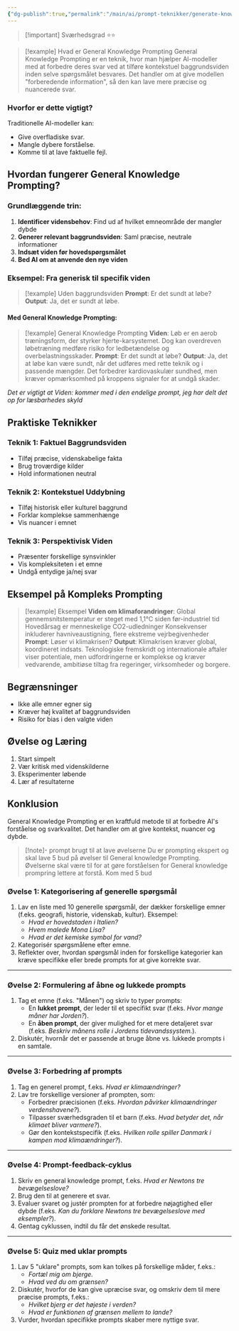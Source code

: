 ```yaml
---
{"dg-publish":true,"permalink":"/main/ai/prompt-teknikker/generate-knowledge-prompting/","tags":["⭐⭐"],"dgHomeLink":"false","dgShowBacklinks":"false","dgShowFileTree":"false","dgEnableSearch":"false","created":"2024-12-03T08:35:03.729+01:00"}
---
```


> [!important] Sværhedsgrad
> ⭐⭐

> [!example] Hvad er General Knowledge Prompting
> General Knowledge Prompting er en teknik, hvor man hjælper AI-modeller med at forbedre deres svar ved at tilføre kontekstuel baggrundsviden inden selve spørgsmålet besvares. Det handler om at give modellen "forberedende information", så den kan lave mere præcise og nuancerede svar.

### Hvorfor er dette vigtigt?

Traditionelle AI-modeller kan:
- Give overfladiske svar.
- Mangle dybere forståelse.
- Komme til at lave faktuelle fejl.

## Hvordan fungerer General Knowledge Prompting?

### Grundlæggende trin:
1. **Identificer vidensbehov**: Find ud af hvilket emneområde der mangler dybde
2. **Generer relevant baggrundsviden**: Saml præcise, neutrale informationer
3. **Indsæt viden før hovedspørgsmålet**
4. **Bed AI om at anvende den nye viden**

### Eksempel: Fra generisk til specifik viden

> [!example] Uden baggrundsviden
> **Prompt**: Er det sundt at løbe?
   **Output**: Ja, det er sundt at løbe.

#### Med General Knowledge Prompting:

> [!example] General Knowledge Prompting
> **Viden**: Løb er en aerob træningsform, der styrker hjerte-karsystemet. Dog kan overdreven løbetræning medføre risiko for ledbetændelse og overbelastningsskader.
> **Prompt**: Er det sundt at løbe?
   **Output**: Ja, det at løbe kan være sundt, når det udføres med rette teknik og i passende mængder. Det forbedrer kardiovaskulær sundhed, men kræver opmærksomhed på kroppens signaler for at undgå skader.

*Det er vigtigt at Viden: kommer med i den endelige prompt, jeg har delt det op for læsbarhedes skyld*

## Praktiske Teknikker

### Teknik 1: Faktuel Baggrundsviden
- Tilføj præcise, videnskabelige fakta
- Brug troværdige kilder
- Hold informationen neutral

### Teknik 2: Kontekstuel Uddybning
- Tilføj historisk eller kulturel baggrund
- Forklar komplekse sammenhænge
- Vis nuancer i emnet

### Teknik 3: Perspektivisk Viden
- Præsenter forskellige synsvinkler
- Vis kompleksiteten i et emne
- Undgå entydige ja/nej svar

## Eksempel på Kompleks Prompting


> [!example] Eksempel
> **Viden om klimaforandringer**: 
> Global gennemsnitstemperatur er steget med 1,1°C siden før-industriel tid
> Hovedårsag er menneskelige CO2-udledninger
> Konsekvenser inkluderer havniveaustigning, flere ekstreme vejrbegivenheder
> **Prompt**: Løser vi klimakrisen?
   **Output**: Klimakrisen kræver global, koordineret indsats. Teknologiske fremskridt og internationale aftaler viser potentiale, men udfordringerne er komplekse og kræver vedvarende, ambitiøse tiltag fra regeringer, virksomheder og borgere.

## Begrænsninger

- Ikke alle emner egner sig
- Kræver høj kvalitet af baggrundsviden
- Risiko for bias i den valgte viden

## Øvelse og Læring

1. Start simpelt
2. Vær kritisk med videnskilderne
3. Eksperimenter løbende
4. Lær af resultaterne

## Konklusion

General Knowledge Prompting er en kraftfuld metode til at forbedre AI's forståelse og svarkvalitet. Det handler om at give kontekst, nuancer og dybde.


> [!note]- prompt brugt til at lave øvelserne
> Du er prompting ekspert og skal lave 5 bud på øvelser til General knowledge Prompting. Øvelserne skal være til for at gøre forståelsen for General knowledge prompring lettere at forstå. Kom med 5 bud

### Øvelse 1: Kategorisering af generelle spørgsmål

1. Lav en liste med 10 generelle spørgsmål, der dækker forskellige emner (f.eks. geografi, historie, videnskab, kultur). Eksempel:
    - _Hvad er hovedstaden i Italien?_
    - _Hvem malede Mona Lisa?_
    - _Hvad er det kemiske symbol for vand?_
2. Kategorisér spørgsmålene efter emne.
3. Reflekter over, hvordan spørgsmål inden for forskellige kategorier kan kræve specifikke eller brede prompts for at give korrekte svar.

---

### Øvelse 2: Formulering af åbne og lukkede prompts

1. Tag et emne (f.eks. "Månen") og skriv to typer prompts:
    - En **lukket prompt**, der leder til et specifikt svar (f.eks. _Hvor mange måner har Jorden?_).
    - En **åben prompt**, der giver mulighed for et mere detaljeret svar (f.eks. _Beskriv månens rolle i Jordens tidevandssystem._).
2. Diskutér, hvornår det er passende at bruge åbne vs. lukkede prompts i en samtale.

---

### Øvelse 3: Forbedring af prompts

1. Tag en generel prompt, f.eks. _Hvad er klimaændringer?_
2. Lav tre forskellige versioner af prompten, som:
    - Forbedrer præcisionen (f.eks. _Hvordan påvirker klimaændringer verdenshavene?_).
    - Tilpasser sværhedsgraden til et barn (f.eks. _Hvad betyder det, når klimaet bliver varmere?_).
    - Gør den kontekstspecifik (f.eks. _Hvilken rolle spiller Danmark i kampen mod klimaændringer?_).

---

### Øvelse 4: Prompt-feedback-cyklus

1. Skriv en general knowledge prompt, f.eks. _Hvad er Newtons tre bevægelseslove?_
2. Brug den til at generere et svar.
3. Evaluer svaret og justér prompten for at forbedre nøjagtighed eller dybde (f.eks. _Kan du forklare Newtons tre bevægelseslove med eksempler?_).
4. Gentag cyklussen, indtil du får det ønskede resultat.

---

### Øvelse 5: Quiz med uklar prompts

1. Lav 5 "uklare" prompts, som kan tolkes på forskellige måder, f.eks.:
    - _Fortæl mig om bjerge._
    - _Hvad ved du om grænsen?_
2. Diskutér, hvorfor de kan give upræcise svar, og omskriv dem til mere præcise prompts, f.eks.:
    - _Hvilket bjerg er det højeste i verden?_
    - _Hvad er funktionen af grænsen mellem to lande?_
3. Vurder, hvordan specifikke prompts skaber mere nyttige svar.
